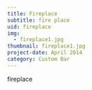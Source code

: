 ```yaml
---
title: Fireplace
subtitle: fire place
uid: fireplace
img:
  - fireplace1.jpg
thumbnail: fireplace1.jpg
project-date: April 2014
category: Custom Bar
---
```

fireplace
